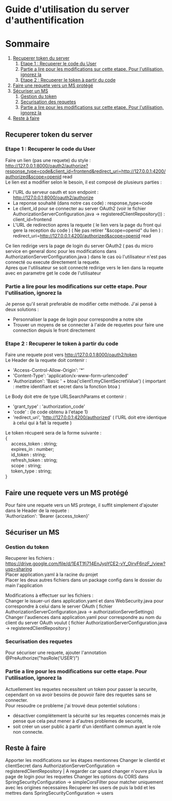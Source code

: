 # Guide d'utilisation du server d'authentification

# Sommaire
1. [Recuperer token du server](#Recuperer)
   1. [Etape 1 : Recuperer le code du User](#Code)
   2. [Partie a lire pour les modifications sur cette etape. Pour l'utilisation, ignorez la](#CodeMod)
   3. [Etape 2 : Recuperer le token à partir du code](#token)
2. [Faire une requete vers un MS protégé](#reqMS)
3. [Sécuriser un MS](#secuMS)
   1. [Gestion du token](#gestToken)
   2. [Securisation des requetes](#reqSec)
   3. [Partie a lire pour les modifications sur cette etape. Pour l'utilisation, ignorez la](#reqSecMod)
4. [Reste à faire](#WIP)

## Recuperer token du server<a name="Recuperer" />
### Etape 1 : Recuperer le code du User<a name="Code" />
Faire un lien (pas une requete) du style : \
http://127.0.0.1:8000/oauth2/authorize?response_type=code&client_id=frontend&redirect_uri=http://127.0.0.1:4200/authorized&scope=openid read \
Le lien est a modifier selon le besoin, il est composé de plusieurs parties :
- l'URL du serveur oauth et son endpoint : http://127.0.0.1:8000/oauth2/authorize
- La reponse souhaité (dans notre cas code) : response_type=code
- Le client_id pour se connecter au server OAuth2 (voir le fichier AuthorizationServerConfiguration.java -> registeredClientRepository()) : client_id=frontend
- L'URL de redirection apres la requete ( le lien vers la page du front qui gere la reception du code ) ( Ne pas retirer "&scope=openid" du lien ) : redirect_uri=http://127.0.0.1:4200/authorized&scope=openid read

Ce lien redirige vers la page de login du server OAuth2 ( pas du micro service en general donc pour les modifications dans AuthorizationServerConfiguration.java ) dans le cas où l'utilisateur n'est pas connecté ou execute directement la requete.\
Apres que l'utilisateur se soit connecté redirige vers le lien dans la requete avec en parametre get le code de l'utilisateur

### Partie a lire pour les modifications sur cette etape. Pour l'utilisation, ignorez la<a name="CodeMod" />
Je pense qu'il serait preferable de modifier cette méthode.
J'ai pensé à deux solutions : 
- Personnaliser la page de login pour correspondre a notre site
- Trouver un moyens de se connecter à l'aide de requetes pour faire une connection depuis le front directement

### Etape 2 : Recuperer le token à partir du code<a name="token" />
Faire une requete post vers http://127.0.0.1:8000/oauth2/token \
Le Header de la requete doit contenir :
- 'Access-Control-Allow-Origin': '*'
- 'Content-Type': 'application/x-www-form-urlencoded'
- 'Authorization': 'Basic ' + btoa('client1:myClientSecretValue') ( important : mettre identifiant et secret dans la fonction btoa )

Le Body doit etre de type URLSearchParams et contenir :
- 'grant_type' : 'authorization_code'
- 'code' : {le code obtenu à l'etape 1}
- 'redirect_uri', 'http://127.0.0.1:4200/authorized' ( l'URL doit etre identique à celui qui à fait la requete )

Le token récuperé sera de la forme suivante : \
{\
&emsp; access_token : string;\
&emsp; expires_in : number;\
&emsp; id_token : string;\
&emsp; refresh_token : string;\
&emsp; scope : string;\
&emsp; token_type : string;\
}

## Faire une requete vers un MS protégé<a name="reqMS" />
Pour faire une requete vers un MS protege, il suffit simplement d'ajouter dans le Header de la requete :\
'Authorization': 'Bearer {access_token}'

## Sécuriser un MS<a name="secuMS" />

### Gestion du token<a name="gestToken" />
Recuperer les fichiers : https://drive.google.com/file/d/1E4T1fj714EnJypYCE2-vY_OirvF6nzF_/view?usp=sharing \
Placer application.yaml à la racine du projet\
Placer les deux autres fichiers dans un package config dans le dossier du main l'application

Modifications à effectuer sur les fichiers : \
Changer le issuer-uri dans application.yaml et dans WebSecurity.java pour correspondre à celui dans le server OAuth ( fichier AuthorizationServerConfiguration.java -> authorizationServerSettings)\
Changer l'audiences dans application.yaml pour correspondre au nom du client du server OAuth voulut ( fichier AuthorizationServerConfiguration.java -> registeredClientRepository )

### Securisation des requetes<a name="reqSec" />
Pour sécuriser une requete, ajouter l'annotation \
@PreAuthorize("hasRole('USER')")

### Partie a lire pour les modifications sur cette etape. Pour l'utilisation, ignorez la<a name="reqSecMod" />
Actuellement les requetes necessitent un token pour passer la securite, cependant on va avoir besoins de pouvoir faire des requetes sans se connecter.\
Pour resoudre ce probleme j'ai trouvé deux potentiel solutions :
- désactiver complétement la sécurité sur les requetes concernés mais je pense que cela peut mener à d'autres problemes de securité,
- soit créer un user public à partir d'un identifiant commun ayant le role non connecte.

## Reste à faire<a name="WIP" />
Apporter les modifications sur les étapes mentionnes
Changer le clientId et clientSecret dans AuthorizationServerConfiguration -> registeredClientRepository | A regarder car quand changer n'ouvre plus la page de login pour les requetes
Changer les options du CORS dans SpringSecurityConfiguration -> simpleCorsFilter pour matcher uniquement avec les origines necessaires
Recuperer les users de puis la bdd et les mettres dans SpringSecurityConfiguration -> users